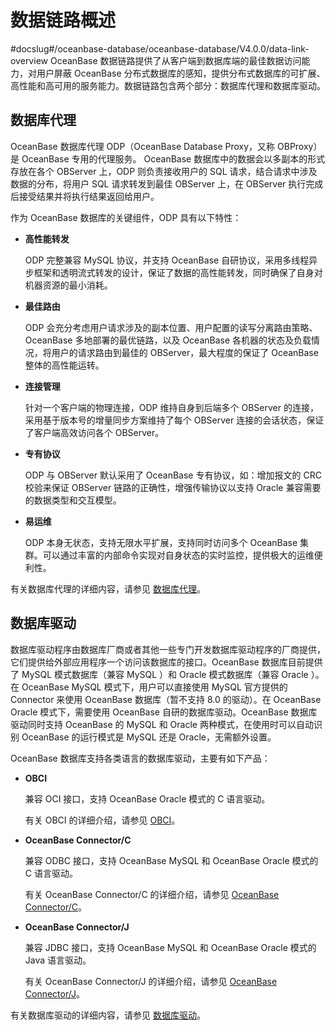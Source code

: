 # 数据链路概述
#docslug#/oceanbase-database/oceanbase-database/V4.0.0/data-link-overview
OceanBase 数据链路提供了从客户端到数据库端的最佳数据访问能力，对用户屏蔽 OceanBase 分布式数据库的感知，提供分布式数据库的可扩展、高性能和高可用的服务能力。数据链路包含两个部分：数据库代理和数据库驱动。

## 数据库代理

OceanBase 数据库代理 ODP（OceanBase Database Proxy，又称 OBProxy）是 OceanBase 专用的代理服务。 OceanBase 数据库中的数据会以多副本的形式存放在各个 OBServer 上，ODP 则负责接收用户的 SQL 请求，结合请求中涉及数据的分布，将用户 SQL 请求转发到最佳 OBServer 上，在 OBServer 执行完成后接受结果并将执行结果返回给用户。

作为 OceanBase 数据库的关键组件，ODP 具有以下特性：

* **高性能转发**

  ODP 完整兼容 MySQL 协议，并支持 OceanBase 自研协议，采用多线程异步框架和透明流式转发的设计，保证了数据的高性能转发，同时确保了自身对机器资源的最小消耗。
  
* **最佳路由**

  ODP 会充分考虑用户请求涉及的副本位置、用户配置的读写分离路由策略、OceanBase 多地部署的最优链路，以及 OceanBase 各机器的状态及负载情况，将用户的请求路由到最佳的 OBServer，最大程度的保证了 OceanBase 整体的高性能运转。
  
* **连接管理**

  针对一个客户端的物理连接，ODP 维持自身到后端多个 OBServer 的连接，采用基于版本号的增量同步方案维持了每个 OBServer 连接的会话状态，保证了客户端高效访问各个 OBServer。
  
* **专有协议**

  ODP 与 OBServer 默认采用了 OceanBase 专有协议，如：增加报文的 CRC 校验来保证 OBServer 链路的正确性，增强传输协议以支持 Oracle 兼容需要的数据类型和交互模型。
  
* **易运维**

  ODP 本身无状态，支持无限水平扩展，支持同时访问多个 OceanBase 集群。可以通过丰富的内部命令实现对自身状态的实时监控，提供极大的运维便利性。
  
有关数据库代理的详细内容，请参见 [数据库](2.database-proxy-1/1.agent-overview.md)[代理](2.database-proxy-1/1.agent-overview.md)。

## 数据库驱动

数据库驱动程序由数据库厂商或者其他一些专门开发数据库驱动程序的厂商提供，它们提供给外部应用程序一个访问该数据库的接口。OceanBase 数据库目前提供了 MySQL 模式数据库（兼容 MySQL ）和 Oracle 模式数据库（兼容 Oracle ）。在 OceanBase MySQL 模式下，用户可以直接使用 MySQL 官方提供的 Connector 来使用 OceanBase 数据库（暂不支持 8.0 的驱动）。在 OceanBase Oracle 模式下，需要使用 OceanBase 自研的数据库驱动。OceanBase 数据库驱动同时支持 OceanBase 的 MySQL 和 Oracle 两种模式，在使用时可以自动识别 OceanBase 的运行模式是 MySQL 还是 Oracle，无需额外设置。

OceanBase 数据库支持各类语言的数据库驱动，主要有如下产品：

* **OBCI**

  兼容 OCI 接口，支持 OceanBase Oracle 模式的 C 语言驱动。

  有关 OBCI 的详细介绍，请参见 [OBCI](3.database-driver-1/2.OBCI.md)。
  
* **OceanBase Connector/C**

  兼容 ODBC 接口，支持 OceanBase MySQL 和 OceanBase Oracle 模式的 C 语言驱动。

  有关 OceanBase Connector/C 的详细介绍，请参见 [OceanBase Connector/C](../6.data-link-1/4.oceanbase-connector-c-1.md)。
  
* **OceanBase Connector/J**

  兼容 JDBC 接口，支持 OceanBase MySQL 和 OceanBase Oracle 模式的 Java 语言驱动。

  有关 OceanBase Connector/J 的详细介绍，请参见 [OceanBase Connector/J](3.database-driver-1/3.oceanbase-connector-j-1.md)。
  
有关数据库驱动的详细内容，请参见 [数据库驱动](3.database-driver-1/1.database-driver-overview.md)。
